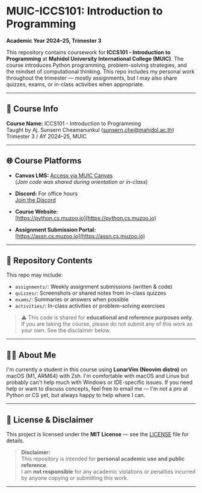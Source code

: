 # MUIC-ICCS101: Introduction to Programming  
**Academic Year 2024–25, Trimester 3**

This repository contains coursework for **ICCS101 - Introduction to Programming** at **Mahidol University International College (MUIC)**. The course introduces Python programming, problem-solving strategies, and the mindset of computational thinking. This repo includes my personal work throughout the trimester — mostly assignments, but I may also share quizzes, exams, or in-class activities when appropriate.

---

## 🧾 Course Info

**Course Name:** ICCS101 - Introduction to Programming  
Taught by Aj. Sunsern Cheamanunkul  ([sunsern.che@mahidol.ac.th](mailto:sunsern.che@mahidol.ac.th))  
Trimester 3 / AY 2024–25, MUIC

---

## 🌐 Course Platforms

- **Canvas LMS:** [Access via MUIC Canvas](https://canvas.instructure.com)  
(*Join code was shared during orientation or in-class*)

- **Discord:** For office hours  
  [Join the Discord](https://discord.gg/sarMqnV)

- **Course Website:**  
  [https://python.cs.muzoo.io](https://python.cs.muzoo.io)

- **Assignment Submission Portal:**  
  [https://assn.cs.muzoo.io](https://assn.cs.muzoo.io)

---

## 📂 Repository Contents

This repo may include:

- `assignments/`: Weekly assignment submissions (written & code)
- `quizzes/`: Screenshots or shared notes from in-class quizzes
- `exams/`: Summaries or answers when possible
- `activities/`: In-class activities or problem-solving exercises

> ⚠️ This code is shared for **educational and reference purposes only**. If you are taking the course, please do not submit any of this work as your own. See the disclaimer below.

---

## 🙋‍♂️ About Me

I'm currently a student in this course using **LunarVim (Neovim distro)** on macOS (M1, ARM64) with Zsh. I'm comfortable with macOS and Linux but probably can't help much with Windows or IDE-specific issues. If you need help or want to discuss concepts, feel free to email me — I'm not a pro at Python or CS yet, but always happy to help where I can.

---

## 📄 License & Disclaimer

This project is licensed under the **MIT License** — see the [LICENSE](./LICENSE) file for details.

> **Disclaimer:**  
> This repository is intended for **personal academic use and public reference**.  
> I am **not responsible** for any academic violations or penalties incurred by anyone copying or submitting this work.

---

